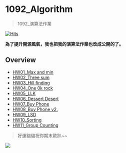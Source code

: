 # 1092_Algorithm

> 1092_演算法作業

[![Hits](https://hits.seeyoufarm.com/api/count/incr/badge.svg?url=https%3A%2F%2Fgithub.com%2FAndyChiangSH%2F1092_Algorithm&count_bg=%23D61A1A&title_bg=%23555555&icon=&icon_color=%23E7E7E7&title=%E7%B8%BD%E7%80%8F%E8%A6%BD%E4%BA%BA%E6%95%B8+%2F+%E4%BB%8A%E6%97%A5%E7%80%8F%E8%A6%BD%E4%BA%BA%E6%95%B8&edge_flat=false)](https://hits.seeyoufarm.com)

**為了提升開源風氣，我也把我的演算法作業也改成公開的了。**

## Overview
* [HW01_Max and min](https://github.com/AndyChiangSH/1092_Algorithm/tree/master/src/hw01)
* [HW02_Three sum](https://github.com/AndyChiangSH/1092_Algorithm/tree/master/src/hw02)
* [HW03_Hill finding](https://github.com/AndyChiangSH/1092_Algorithm/tree/master/src/hw03)
* [HW04_One 0k rock](https://github.com/AndyChiangSH/1092_Algorithm/tree/master/src/hw04)
* [HW05_LLK](https://github.com/AndyChiangSH/1092_Algorithm/tree/master/src/hw05)
* [HW06_Dessert Desert](https://github.com/AndyChiangSH/1092_Algorithm/tree/master/src/hw06)
* [HW07_Buy Phone](https://github.com/AndyChiangSH/1092_Algorithm/tree/master/src/hw07)
* [HW08_Buy Phone v2.](https://github.com/AndyChiangSH/1092_Algorithm/tree/master/src/hw08)
* [HW09_LSD](https://github.com/AndyChiangSH/1092_Algorithm/tree/master/src/hw09)
* [HW10_Sorting](https://github.com/AndyChiangSH/1092_Algorithm/tree/master/src/hw10)
* [HW11_Group Counting](https://github.com/AndyChiangSH/1092_Algorithm/tree/master/src/hw11)

> 好運貓貓祝你期末歐趴~~

![](https://i.imgur.com/U7tXkC1.gif)

